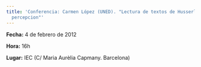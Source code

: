 ```yaml
---
title: 'Conferencia: Carmen López (UNED). "Lectura de textos de Husserl sobre la
  percepcion"'
---
```

**Fecha:** 4 de febrero de 2012

**Hora:** 16h

**Lugar:** IEC (C/ Maria Aurèlia Capmany. Barcelona)